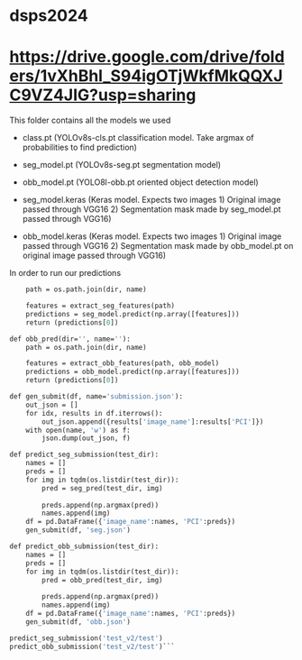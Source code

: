 # dsps2024

# https://drive.google.com/drive/folders/1vXhBhl_S94igOTjWkfMkQQXJC9VZ4JIG?usp=sharing

This folder contains all the models we used

- class.pt (YOLOv8s-cls.pt classification model. Take argmax of probabilities to find prediction)
- seg_model.pt (YOLOv8s-seg.pt segmentation model)
- obb_model.pt (YOLO8l-obb.pt oriented object detection model)

- seg_model.keras (Keras model. Expects two images 1) Original image passed through VGG16 2) Segmentation mask made by seg_model.pt passed through VGG16)
- obb_model.keras (Keras model. Expects two images 1) Original image passed through VGG16 2) Segmentation mask made by obb_model.pt on original image passed through VGG16)

In order to run our predictions

```def seg_pred(dir='', name=''):
    path = os.path.join(dir, name)

    features = extract_seg_features(path)
    predictions = seg_model.predict(np.array([features]))
    return (predictions[0])

def obb_pred(dir='', name=''):
    path = os.path.join(dir, name)

    features = extract_obb_features(path, obb_model)
    predictions = obb_model.predict(np.array([features]))
    return (predictions[0])

def gen_submit(df, name='submission.json'):
    out_json = []
    for idx, results in df.iterrows():
        out_json.append({results['image_name']:results['PCI']})
    with open(name, 'w') as f:
        json.dump(out_json, f)

def predict_seg_submission(test_dir):
    names = []
    preds = []
    for img in tqdm(os.listdir(test_dir)):
        pred = seg_pred(test_dir, img)
        
        preds.append(np.argmax(pred))
        names.append(img)
    df = pd.DataFrame({'image_name':names, 'PCI':preds})
    gen_submit(df, 'seg.json')

def predict_obb_submission(test_dir):
    names = []
    preds = []
    for img in tqdm(os.listdir(test_dir)):
        pred = obb_pred(test_dir, img)
        
        preds.append(np.argmax(pred))
        names.append(img)
    df = pd.DataFrame({'image_name':names, 'PCI':preds})
    gen_submit(df, 'obb.json')

predict_seg_submission('test_v2/test')
predict_obb_submission('test_v2/test')```
